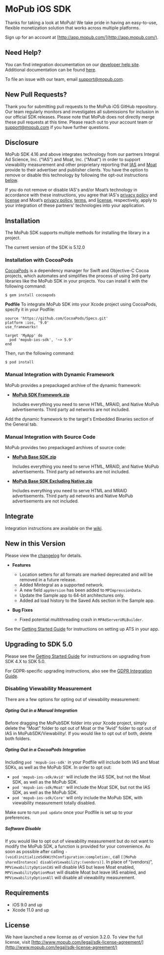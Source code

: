 # MoPub iOS SDK

Thanks for taking a look at MoPub! We take pride in having an easy-to-use, flexible monetization solution that works across multiple platforms.

Sign up for an account at [http://app.mopub.com/](http://app.mopub.com/).

## Need Help?

You can find integration documentation on our [developer help site](https://developers.mopub.com/publishers/ios/get-started/). Additional documentation can be found [here](https://www.mopub.com/resources/docs).

To file an issue with our team, email [support@mopub.com](mailto:support@mopub.com).

## New Pull Requests?

Thank you for submitting pull requests to the MoPub iOS GitHub repository. Our team regularly monitors and investigates all submissions for inclusion in our official SDK releases. Please note that MoPub does not directly merge these pull requests at this time. Please reach out to your account team or [support@mopub.com](mailto:support@mopub.com) if you have further questions.

## Disclosure
MoPub SDK 4.16 and above integrates technology from our partners Integral Ad Science, Inc. (“IAS”) and Moat, Inc. (“Moat”) in order to support viewability measurement and other proprietary reporting that [IAS](https://integralads.com/capabilities/viewability/) and [Moat](https://moat.com/analytics) provide to their advertiser and publisher clients. You have the option to remove or disable this technology by following the opt-out instructions [below](#disableViewability).

If you do not remove or disable IAS's and/or Moat’s technology in accordance with these instructions, you agree that IAS's [privacy policy](https://integralads.com/privacy-policy/) and [license](https://integralads.com/sdk-license-agreement) and Moat’s [privacy policy](https://moat.com/privacy),  [terms](https://moat.com/terms), and [license](https://moat.com/sdklicense.txt), respectively, apply to your integration of these partners' technologies into your application.

## Installation

The MoPub SDK supports multiple methods for installing the library in a project.

The current version of the SDK is 5.12.0

### Installation with CocoaPods

[CocoaPods](https://cocoapods.org/) is a dependency manager for Swift and Objective-C Cocoa projects, which automates and simplifies the process of using 3rd-party libraries like the MoPub SDK in your projects. You can install it with the following command:

```
$ gem install cocoapods
```

**Podfile**
To integrate MoPub SDK into your Xcode project using CocoaPods, specify it in your Podfile:

```
source 'https://github.com/CocoaPods/Specs.git'
platform :ios, '9.0'
use_frameworks!

target 'MyApp' do
  pod 'mopub-ios-sdk', '~> 5.9'
end
```

Then, run the following command:

```
$ pod install
```

### Manual Integration with Dynamic Framework

MoPub provides a prepackaged archive of the dynamic framework:

- **[MoPub SDK Framework.zip](https://github.com/mopub/mopub-ios-sdk/releases/download/5.12.0/mopub-framework-5.12.0.zip)**

  Includes everything you need to serve HTML, MRAID, and Native MoPub advertisements.  Third party ad networks are not included.

Add the dynamic framework to the target's Embedded Binaries section of the General tab.

### Manual Integration with Source Code

MoPub provides two prepackaged archives of source code:

- **[MoPub Base SDK.zip](https://github.com/mopub/mopub-ios-sdk/releases/download/5.12.0/mopub-base-5.12.0.zip)**

  Includes everything you need to serve HTML, MRAID, and Native MoPub advertisements.  Third party ad networks are not included.

- **[MoPub Base SDK Excluding Native.zip](https://github.com/mopub/mopub-ios-sdk/releases/download/5.12.0/mopub-nonnative-5.12.0.zip)**

  Includes everything you need to serve HTML and MRAID advertisements.  Third party ad networks and Native MoPub advertisements are not included.

## Integrate

Integration instructions are available on the [wiki](https://github.com/mopub/mopub-ios-sdk/wiki/Getting-Started).

## New in this Version

Please view the [changelog](https://github.com/mopub/mopub-ios-sdk/blob/master/CHANGELOG.md) for details.

- **Features**
  - Location setters for all formats are marked deprecated and will be removed in a future release.
  - Added Mintegral as a supported network.
  - A new field `appVersion` has been added to `MPImpressionData`.
  - Update the Sample app to 64-bit architectures only.
  - Added ad load history to the Saved Ads section in the Sample app.

- **Bug Fixes**
  - Fixed potential multithreading crash in `MPAdServerURLBuilder`.

See the [Getting Started Guide](https://github.com/mopub/mopub-ios-sdk/wiki/Getting-Started#app-transport-security-settings) for instructions on setting up ATS in your app.

## Upgrading to SDK 5.0

Please see the [Getting Started Guide](https://developers.mopub.com/docs/ios/getting-started/) for instructions on upgrading from SDK 4.X to SDK 5.0.

For GDPR-specific upgrading instructions, also see the [GDPR Integration Guide](https://developers.mopub.com/docs/publisher/gdpr).

### <a name="disableViewability"></a>Disabling Viewability Measurement
There are a few options for opting out of viewability measurement:
##### Opting Out in a Manual Integration
Before dragging the MoPubSDK folder into your Xcode project, simply delete the “Moat” folder to opt out of Moat or the “Avid” folder to opt out of IAS in MoPubSDK/Viewability/. If you would like to opt out of both, delete both folders.
##### Opting Out in a CocoaPods Integration
Including `pod 'mopub-ios-sdk'` in your Podfile will include both IAS and Moat SDKs, as well as the MoPub SDK. In order to opt out:
- `pod 'mopub-ios-sdk/Avid'` will include the IAS SDK, but not the Moat SDK, as well as the MoPub SDK.
- `pod 'mopub-ios-sdk/Moat'` will include the Moat SDK, but not the IAS SDK, as well as the MoPub SDK.
- `pod 'mopub-ios-sdk/Core'` will only include the MoPub SDK, with viewability measurement totally disabled.

Make sure to run `pod update` once your Podfile is set up to your preferences.
##### Software Disable
If you would like to opt out of viewability measurement but do not want to modify the MoPub SDK, a function is provided for your convenience. As soon as possible after calling `- (void)initializeSdkWithConfiguration:completion:`, call `[[MoPub sharedInstance] disableViewability:(vendors)]`. In place of “(vendors)”, `MPViewabilityOptionIAS` will disable IAS but leave Moat enabled, `MPViewabilityOptionMoat` will disable Moat but leave IAS enabled, and `MPViewabilityOptionAll` will disable all viewability measurement.

## Requirements

- iOS 9.0 and up
- Xcode 11.0 and up

## License

We have launched a new license as of version 3.2.0. To view the full license, visit [http://www.mopub.com/legal/sdk-license-agreement/](http://www.mopub.com/legal/sdk-license-agreement/)
